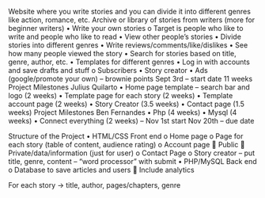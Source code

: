 Website where you write stories and you can divide it into different genres like action, romance, etc.
Archive or library of stories from writers (more for beginner writers)
•	Write your own stories 
o	Target is people who like to write and people who like to read
•	View other people’s stories
•	Divide stories into different genres
•	Write reviews/comments/like/dislikes
•	See how many people viewed the story
•	Search for stories based on title, genre, author, etc.
•	Templates for different genres
•	Log in with accounts and save drafts and stuff
o	Subscribers
•	Story creator
•	Ads (google/promote your own) – brownie points
Sept 3rd – start date
11 weeks
Project Milestones Julius Quilarto
•	Home page template – search bar and logo (2 weeks)
•	Template page for each story (2 weeks)
•	Template account page (2 weeks)
•	Story Creator (3.5 weeks)
•	Contact page (1.5 weeks)
Project Milestones Ben Fernandes
•	Php (4 weeks)
•	Mysql (4 weeks)
•	Connect everything (2 weeks) – Nov 1st start
Nov 20th – due date

Structure of the Project
•	HTML/CSS Front end
o	Home page
o	Page for each story (table of content, audience rating)
o	Account page
	Public
	Private/data/information (just for user)
o	Contact Page
o	Story creator – put title, genre, content – “word processor” with submit
•	PHP/MySQL Back end
o	Database to save articles and users
	Include analytics

For each story -> title, author, pages/chapters, genre
